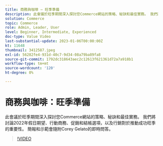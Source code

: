```yaml
---
title: 商務與咖啡 — 旺季準備
description: 此會議於旺季期間深入探討您Commerce網站的策略、秘訣和最佳實務。 我們將討論2022年假日期望、行動商務、促銷和結帳選項，以及行銷對於推動成功旺季的重要性。 簡報和示範會隨附Corey Gelato的即時問答。
solution: Commerce
topic: Commerce
role: Admin, Leader, User
level: Beginner, Intermediate, Experienced
doc-type: Value Video
last-substantial-update: 2023-01-06T00:00:00Z
kt: 11648
thumbnail: 3412587.jpeg
exl-id: 56282fe4-931d-40c7-9d34-08a79ba89fa8
source-git-commit: 1792dc318643aec2c12613f621361d72a7a918b1
workflow-type: tm+mt
source-wordcount: '120'
ht-degree: 0%

---
```


# 商務與咖啡：旺季準備

此會議於旺季期間深入探討您Commerce網站的策略、秘訣和最佳實務。 我們將討論2022年假日期望、行動商務、促銷和結帳選項，以及行銷對於推動成功旺季的重要性。 簡報和示範會隨附Corey Gelato的即時問答。

>[!VIDEO](https://video.tv.adobe.com/v/3412587/?quality=12&learn=on)
